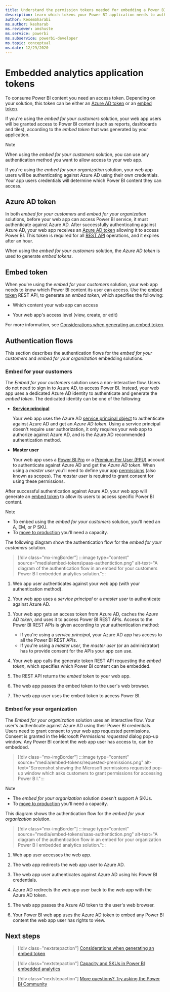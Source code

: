 ```yaml
---
title: Understand the permission tokens needed for embedding a Power BI application
description: Learn which tokens your Power BI application needs to authenticate against Azure and Power BI service.
author: KesemSharabi
ms.author: kesharab
ms.reviewer: amshuste
ms.service: powerbi
ms.subservice: powerbi-developer
ms.topic: conceptual
ms.date: 12/29/2020
---
```


# Embedded analytics application tokens

To consume Power BI content you need an access token. Depending on your solution, this token can be either an [Azure AD token](#azure-ad-token) or an [embed token](#embed-token).

If you're using the *embed for your customers* solution, your web app users will be granted access to Power BI content (such as reports, dashboards and tiles), according to the *embed token* that was generated by your application.

>[!NOTE]
>When using the *embed for your customers* solution, you can use any authentication method you want to allow access to your web app.

If you're using the *embed for your organization* solution, your web app users will be authenticating against Azure AD using their own credentials. Your app users credentials will determine which Power BI content they can access.

## Azure AD token

In both *embed for your customers* and *embed for your organization* solutions, before your web app can access Power BI service, it must authenticate against Azure AD. After successfully authenticating against Azure AD, your web app receives an [Azure AD token](#azure-ad-token) allowing it to access Power BI. This token is required for all [REST API](/rest/api/power-bi/) operations, and it expires after an hour.

When using the *embed for your customers* solution, the *Azure AD token* is used to generate *embed tokens*.

## Embed token

When you're using the *embed for your customers* solution, your web app needs to know which Power BI content its user can access. Use the [embed token](/rest/api/power-bi/embedtoken) REST API, to generate an *embed token*, which specifies the following:

* Which content your web app can access

* Your web app's access level (view, create, or edit)

For more information, see [Considerations when generating an embed token](generate-embed-token.md).

## Authentication flows

This section describes the authentication flows for the *embed for your customers* and *embed for your organization* embedding solutions.

### Embed for your customers
        
The *Embed for your customers* solution uses a non-interactive flow. Users do not need to sign in to Azure AD, to access Power BI. Instead, your web app uses a dedicated Azure AD identity to authenticate and generate the *embed token*. The dedicated identity can be one of the following:

* **[Service principal](embed-service-principal.md)**

    Your web app uses the Azure AD [service principal object](/azure/active-directory/develop/app-objects-and-service-principals#service-principal-object) to authenticate against Azure AD and get an *Azure AD token*. Using a service principal doesn't require user authorization, it only requires your web  app to authorize against Azure AD, and is  the Azure AD recommended authentication method.

* **Master user**

    Your web app uses a [Power BI Pro](/power-bi/admin/service-admin-purchasing-power-bi-pro) or a [Premium Per User (PPU)](/power-bi/admin/service-premium-per-user-faq) account to authenticate against Azure AD and get the *Azure AD token*. When using a *master user* you'll need to define your app [permissions](/azure/active-directory/develop/v2-permissions-and-consent) (also known as scopes). The *master user* is required to grant consent for using these permissions.

After successful authentication against Azure AD, your web app will generate an [embed token](/rest/api/power-bi/embedtoken) to allow its users to access specific Power BI content.

>[!NOTE]
>* To embed using the *embed for your customers* solution, you'll need an A, EM, or P SKU.
>* To [move to production](move-to-production.md) you'll need a capacity.

The following diagram show the authentication flow for the *embed for your customers* solution.

>[!div class="mx-imgBorder"]
>:::image type="content" source="media\embed-tokens\paas-authentiction.png" alt-text="A diagram of the authentication flow in an embed for your customers Power B I embedded analytics solution.":::

1. Web app user authenticates against your web app (with your authentication method).

2. Your web app uses a *service principal* or a *master user* to authenticate against Azure AD.

3. Your web app gets an access token from Azure AD, caches the *Azure AD token*, and uses it to access Power BI REST APIs. Access to the Power BI REST APIs is given according to your authentication method:
    * If you're using a *service principal*, your Azure AD app has access to all the Power BI REST APIs.
    * If you're using a *master user*, the *master user* (or an administrator) has to provide consent for the APIs your app can use.

4. Your web app calls the generate token REST API requesting the *embed token*, which specifies which Power BI content can be embedded.

5. The REST API returns the *embed token* to your web app.

6. The web app passes the embed token to the user's web browser.

7. The web app user uses the embed token to access Power BI.

### Embed for your organization

The *Embed for your organization* solution uses an interactive flow. Your user's authenticate against Azure AD using their Power BI credentials. Users need to grant consent to your web app requested permissions. Consent is granted in the Microsoft *Permissions requested* dialog pop-up window. Any Power BI content the web app user has access to, can be embedded.

>[!div class="mx-imgBorder"]
>:::image type="content" source="media/embed-tokens/requested-premissions.png" alt-text="Screenshot showing the Microsoft permissions requested pop-up window which asks customers to grant permissions for accessing Power B I.":::

>[!NOTE]
>* The *embed for your organization* solution doesn't support A SKUs.
>* To [move to production](move-to-production.md) you'll need a capacity.

This diagram shows the authentication flow for the *embed for your organization* solution.

>[!div class="mx-imgBorder"]
>:::image type="content" source="media/embed-tokens/saas-authentiction.png" alt-text="A diagram of the authentication flow in an embed for your organization Power B I embedded analytics solution.":::

1. Web app user accesses the web app.

2. The web app redirects the web app user to Azure AD.

3. The web app user authenticates against Azure AD using his Power BI credentials.

4. Azure AD redirects the web app user back to the web app with the Azure AD token.

5. The web app passes the Azure AD token to the user's web browser.

6. Your Power BI web app uses the Azure AD token to embed any Power BI content the web app user has rights to view.

## Next steps

>[!div class="nextstepaction"]
>[Considerations when generating an embed token](generate-embed-token.md)

>[!div class="nextstepaction"]
>[Capacity and SKUs in Power BI embedded analytics](embedded-capacity.md)

>[!div class="nextstepaction"]
>[More questions? Try asking the Power BI Community](https://community.powerbi.com/)